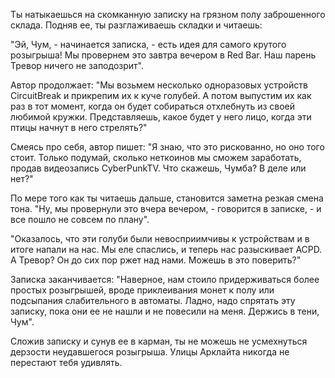Ты натыкаешься на скомканную записку на грязном полу заброшенного склада. Подняв ее, ты разглаживаешь складки и читаешь:

"Эй, Чум, - начинается записка, - есть идея для самого крутого розыгрыша! Мы провернем это завтра вечером в Red Bar. Наш парень Тревор ничего не заподозрит".

Автор продолжает: "Мы возьмем несколько одноразовых устройств CircuitBreak и прикрепим их к куче голубей. А потом выпустим их как раз в тот момент, когда он будет собираться отхлебнуть из своей любимой кружки. Представляешь, какое будет у него лицо, когда эти птицы начнут в него стрелять?"

Смеясь про себя, автор пишет: "Я знаю, что это рискованно, но оно того стоит. Только подумай, сколько неткоинов мы сможем заработать, продав видеозапись CyberPunkTV. Что скажешь, Чумба? В деле или нет?"

По мере того как ты читаешь дальше, становится заметна резкая смена тона. "Ну, мы провернули это вчера вечером, - говорится в записке, - и все пошло не совсем по плану".

"Оказалось, что эти голуби были невосприимчивы к устройствам и в итоге напали на нас. Мы еле спаслись, и теперь нас разыскивает ACPD. А Тревор? Он до сих пор ржет над нами. Можешь в это поверить?"

Записка заканчивается: "Наверное, нам стоило придерживаться более простых розыгрышей, вроде приклеивания монет к полу или подсыпания слабительного в автоматы. Ладно, надо спрятать эту записку, пока они ее не нашли и не повесили на меня. Держись в тени, Чум".

Сложив записку и сунув ее в карман, ты не можешь не усмехнуться дерзости неудавшегося розыгрыша. Улицы Арклайта никогда не перестают тебя удивлять.
